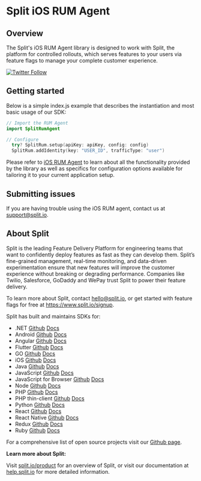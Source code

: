# Split iOS RUM Agent

## Overview

The Split's iOS RUM Agent library is designed to work with Split, the platform for controlled rollouts, which serves features to your users via feature flags to manage your complete customer experience.

[![Twitter Follow](https://img.shields.io/twitter/follow/splitsoftware.svg?style=social&label=Follow&maxAge=1529000)](https://twitter.com/intent/follow?screen_name=splitsoftware)

## Getting started

Below is a simple index.js example that describes the instantiation and most basic usage of our SDK:
```swift
// Import the RUM Agent
import SplitRumAgent

// Configure
  try? SplitRum.setup(apiKey: apiKey, config: config)
  SplitRum.addIdentity(key: "USER_ID", trafficType: "user")

```

Please refer to [iOS RUM Agent](https://help.split.io/hc/en-us/articles/22545155055373-iOS-RUM-Agent) to learn about all the functionality provided by the library as well as specifics for configuration options available for tailoring it to your current application setup.

## Submitting issues

If you are having trouble using the iOS RUM agent, contact us at [support@split.io](mailto:support@split.io).

## About Split

Split is the leading Feature Delivery Platform for engineering teams that want to confidently deploy features as fast as they can develop them. Split’s fine-grained management, real-time monitoring, and data-driven experimentation ensure that new features will improve the customer experience without breaking or degrading performance. Companies like Twilio, Salesforce, GoDaddy and WePay trust Split to power their feature delivery.

To learn more about Split, contact hello@split.io, or get started with feature flags for free at https://www.split.io/signup.

Split has built and maintains SDKs for:

* .NET [Github](https://github.com/splitio/dotnet-client) [Docs](https://help.split.io/hc/en-us/articles/360020240172--NET-SDK)
* Android [Github](https://github.com/splitio/android-client) [Docs](https://help.split.io/hc/en-us/articles/360020343291-Android-SDK)
* Angular [Github](https://github.com/splitio/angular-sdk-plugin) [Docs](https://help.split.io/hc/en-us/articles/6495326064397-Angular-utilities)
* Flutter [Github](https://github.com/splitio/flutter-sdk-plugin) [Docs](https://help.split.io/hc/en-us/articles/8096158017165-Flutter-plugin)
* GO [Github](https://github.com/splitio/go-client) [Docs](https://help.split.io/hc/en-us/articles/360020093652-Go-SDK)
* iOS [Github](https://github.com/splitio/ios-client) [Docs](https://help.split.io/hc/en-us/articles/360020401491-iOS-SDK)
* Java [Github](https://github.com/splitio/java-client) [Docs](https://help.split.io/hc/en-us/articles/360020405151-Java-SDK)
* JavaScript [Github](https://github.com/splitio/javascript-client) [Docs](https://help.split.io/hc/en-us/articles/360020448791-JavaScript-SDK)
* JavaScript for Browser [Github](https://github.com/splitio/javascript-browser-client) [Docs](https://help.split.io/hc/en-us/articles/360058730852-Browser-SDK)
* Node [Github](https://github.com/splitio/javascript-client) [Docs](https://help.split.io/hc/en-us/articles/360020564931-Node-js-SDK)
* PHP [Github](https://github.com/splitio/php-client) [Docs](https://help.split.io/hc/en-us/articles/360020350372-PHP-SDK)
* PHP thin-client [Github](https://github.com/splitio/php-thin-client) [Docs](https://help.split.io/hc/en-us/articles/18305128673933-PHP-Thin-Client-SDK)
* Python [Github](https://github.com/splitio/python-client) [Docs](https://help.split.io/hc/en-us/articles/360020359652-Python-SDK)
* React [Github](https://github.com/splitio/react-client) [Docs](https://help.split.io/hc/en-us/articles/360038825091-React-SDK)
* React Native [Github](https://github.com/splitio/react-native-client) [Docs](https://help.split.io/hc/en-us/articles/4406066357901-React-Native-SDK)
* Redux [Github](https://github.com/splitio/redux-client) [Docs](https://help.split.io/hc/en-us/articles/360038851551-Redux-SDK)
* Ruby [Github](https://github.com/splitio/ruby-client) [Docs](https://help.split.io/hc/en-us/articles/360020673251-Ruby-SDK)

For a comprehensive list of open source projects visit our [Github page](https://github.com/splitio?utf8=%E2%9C%93&query=%20only%3Apublic%20).

**Learn more about Split:**

Visit [split.io/product](https://www.split.io/product) for an overview of Split, or visit our documentation at [help.split.io](http://help.split.io) for more detailed information.